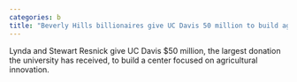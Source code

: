 ```yaml
---
categories: b
title: "Beverly Hills billionaires give UC Davis 50 million to build agricultural research hub"
---
```

Lynda and Stewart Resnick give UC Davis $50 million, the largest donation the university has received, to build a center focused on agricultural innovation.